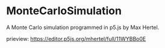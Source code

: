 # MonteCarloSimulation

A Monte Carlo simulation programmed in p5.js by Max Hertel.

prieview:
https://editor.p5js.org/mhertel/full/11WYBBo0E
